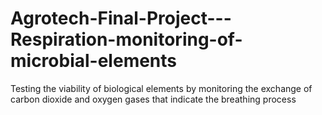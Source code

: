 # Agrotech-Final-Project---Respiration-monitoring-of-microbial-elements
Testing the viability of biological elements by monitoring the exchange of carbon dioxide and oxygen gases that indicate the breathing process
